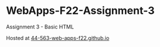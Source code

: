 # WebApps-F22-Assignment-3
Assignment 3 - Basic HTML

Hosted at
[44-563-web-apps-f22.github.io](https://44-563-web-apps-f22.github.io/44563-webapps-assignment-3-codebender14/)
